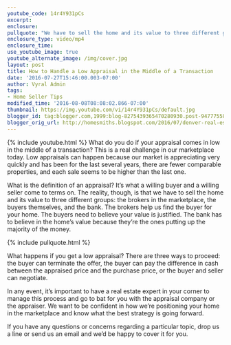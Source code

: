 ```yaml
---
youtube_code: 14r4Y931pCs
excerpt:
enclosure:
pullquote: "We have to sell the home and its value to three different groups of people."
enclosure_type: video/mp4
enclosure_time:
use_youtube_image: true
youtube_alternate_image: /img/cover.jpg
layout: post
title: How to Handle a Low Appraisal in the Middle of a Transaction
date: '2016-07-27T15:46:00.003-07:00'
author: Vyral Admin
tags:
- Home Seller Tips
modified_time: '2016-08-08T08:08:02.866-07:00'
thumbnail: https://img.youtube.com/vi/14r4Y931pCs/default.jpg
blogger_id: tag:blogger.com,1999:blog-8275439365470280930.post-947775589045207044
blogger_orig_url: http://homesmiths.blogspot.com/2016/07/denver-real-estate-agent-what-if-my.html
---
```

{% include youtube.html %}
What do you do if your appraisal comes in low in the middle of a transaction?
This is a real challenge in our marketplace today. Low appraisals can happen because our market is appreciating very quickly and has been for the last several years, there are fewer comparable properties, and each sale seems to be higher than the last one.

What is the definition of  an appraisal? It’s what a willing buyer and a willing seller come to terms on. The reality, though, is that we have to sell the home and its value to three different groups: the brokers in the marketplace, the buyers themselves, and the bank. The brokers help us find the buyer for your home. The buyers need to believe your value is justified. The bank has to believe in the home’s value because they’re the ones putting up the majority of the money.

{% include pullquote.html %}

What happens if you get a low appraisal? There are three ways to proceed: the buyer can terminate the offer, the buyer can pay the difference in cash between the appraised price and the purchase price, or the buyer and seller can negotiate.

In any event, it’s important to have a real estate expert in your corner to manage this process and go to bat for you with the appraisal company or the appraiser. We want to be confident in how we’re positioning your home in the marketplace and know what the best strategy is going forward.

If you have any questions or concerns regarding a particular topic, drop us a line or send us an email and we’d be happy to cover it for you.
